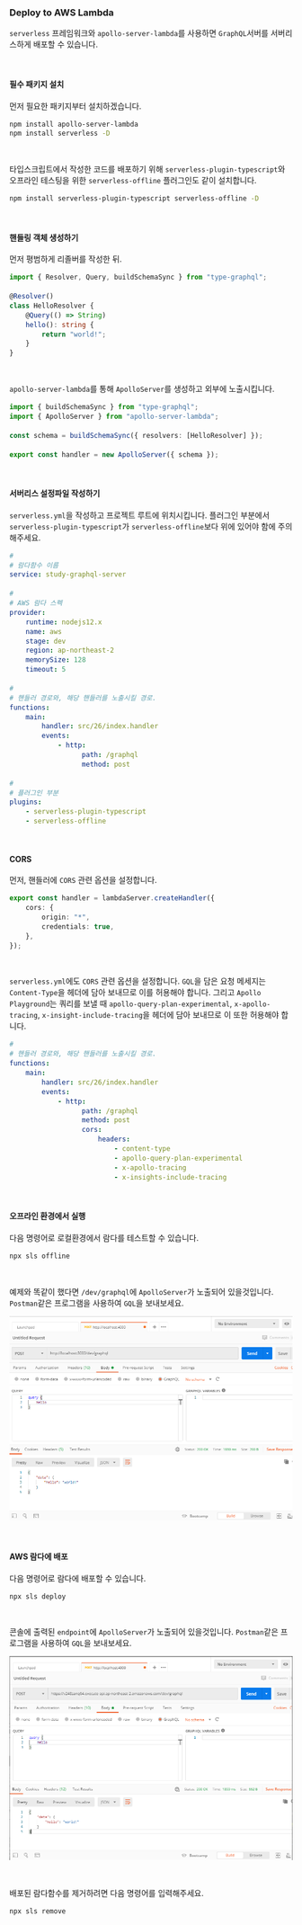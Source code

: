 ### Deploy to AWS Lambda

`serverless` 프레임워크와 `apollo-server-lambda`를 사용하면 `GraphQL`서버를 서버리스하게 배포할 수 있습니다.

<br/>

#### 필수 패키지 설치

먼저 필요한 패키지부터 설치하겠습니다.

```bash
npm install apollo-server-lambda
npm install serverless -D
```

<br/>

타입스크립트에서 작성한 코드를 배포하기 위해 `serverless-plugin-typescript`와 오프라인 테스팅을 위한 `serverless-offline` 플러그인도 같이 설치합니다.

```bash
npm install serverless-plugin-typescript serverless-offline -D
```

<br/>

#### 핸들링 객체 생성하기

먼저 평범하게 리졸버를 작성한 뒤.

```ts
import { Resolver, Query, buildSchemaSync } from "type-graphql";

@Resolver()
class HelloResolver {
    @Query(() => String)
    hello(): string {
        return "world!";
    }
}
```

<br/>

`apollo-server-lambda`를 통해 `ApolloServer`를 생성하고 외부에 노출시킵니다.

```ts
import { buildSchemaSync } from "type-graphql";
import { ApolloServer } from "apollo-server-lambda";

const schema = buildSchemaSync({ resolvers: [HelloResolver] });

export const handler = new ApolloServer({ schema });
```

<br/>

#### 서버리스 설정파일 작성하기

`serverless.yml`을 작성하고 프로젝트 루트에 위치시킵니다. 플러그인 부분에서 `serverless-plugin-typescript`가 `serverless-offline`보다 위에 있어야 함에 주의해주세요.

```yml
#
# 람다함수 이름
service: study-graphql-server

#
# AWS 람다 스펙
provider:
    runtime: nodejs12.x
    name: aws
    stage: dev
    region: ap-northeast-2
    memorySize: 128
    timeout: 5

#
# 핸들러 경로와, 해당 핸들러를 노출시킬 경로.
functions:
    main:
        handler: src/26/index.handler
        events:
            - http:
                  path: /graphql
                  method: post

#
# 플러그인 부분
plugins:
    - serverless-plugin-typescript
    - serverless-offline
```

<br/>

#### CORS

먼저, 핸들러에 `CORS` 관련 옵션을 설정합니다.

```ts
export const handler = lambdaServer.createHandler({
    cors: {
        origin: "*",
        credentials: true,
    },
});
```

<br/>

`serverless.yml`에도 `CORS` 관련 옵션을 설정합니다. `GQL`을 담은 요청 메세지는 `Content-Type`을 헤더에 담아 보내므로 이를 허용해야 합니다. 그리고 `Apollo Playground`는 쿼리를 보낼 때 `apollo-query-plan-experimental`, `x-apollo-tracing`, `x-insight-include-tracing`을 헤더에 담아 보내므로 이 또한 허용해야 합니다.

```yml
#
# 핸들러 경로와, 해당 핸들러를 노출시킬 경로.
functions:
    main:
        handler: src/26/index.handler
        events:
            - http:
                  path: /graphql
                  method: post
                  cors:
                      headers:
                          - content-type
                          - apollo-query-plan-experimental
                          - x-apollo-tracing
                          - x-insights-include-tracing
```

<br/>

#### 오프라인 환경에서 실행

다음 명령어로 로컬환경에서 람다를 테스트할 수 있습니다.

```bash
npx sls offline
```

<br/>

예제와 똑같이 했다면 `/dev/graphql`에 `ApolloServer`가 노출되어 있을것입니다. `Postman`같은 프로그램을 사용하여 `GQL`을 보내보세요.

![](./images/postman-offline.png)

<br/>

#### AWS 람다에 배포

다음 명령어로 람다에 배포할 수 있습니다.

```bash
npx sls deploy
```

<br/>

콘솔에 출력된 `endpoint`에 `ApolloServer`가 노출되어 있을것입니다. `Postman`같은 프로그램을 사용하여 `GQL`을 보내보세요.

![](./images/postman-lambda.png)

<br/>

배포된 람다함수를 제거하려면 다음 명령어를 입력해주세요.

```bash
npx sls remove
```
